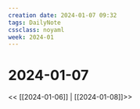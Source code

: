```yaml
---
creation date: 2024-01-07 09:32
tags: DailyNote
cssclass: noyaml
week: 2024-01
---
```


# 2024-01-07

<< [[2024-01-06]] | [[2024-01-08]]>>

